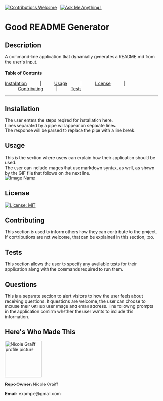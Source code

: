 
[![Contributions Welcome](https://img.shields.io/badge/Contributions-Welcome-green.svg)](https://github.com/keycole)&nbsp;&nbsp;&nbsp;[![Ask Me Anything !](https://img.shields.io/badge/Ask%20me-anything-1abc9c.svg)](mailto:example@gmail.com)

# Good README Generator

## Description
A command-line application that dynamially generates a README.md from the user's input.

#### Table of Contents

[Installation](#installation)&nbsp;&nbsp;&nbsp;&nbsp;&nbsp;&nbsp;&nbsp;&nbsp;&nbsp;&nbsp;&nbsp;|&nbsp;&nbsp;&nbsp;&nbsp;&nbsp;&nbsp;&nbsp;&nbsp;&nbsp;&nbsp;&nbsp;[Usage](#usage)&nbsp;&nbsp;&nbsp;&nbsp;&nbsp;&nbsp;&nbsp;&nbsp;&nbsp;&nbsp;&nbsp;|&nbsp;&nbsp;&nbsp;&nbsp;&nbsp;&nbsp;&nbsp;&nbsp;&nbsp;&nbsp;&nbsp;[License](#license)&nbsp;&nbsp;&nbsp;&nbsp;&nbsp;&nbsp;&nbsp;&nbsp;&nbsp;&nbsp;&nbsp;|&nbsp;&nbsp;&nbsp;&nbsp;&nbsp;&nbsp;&nbsp;&nbsp;&nbsp;&nbsp;&nbsp;[Contributing](#contributing)&nbsp;&nbsp;&nbsp;&nbsp;&nbsp;&nbsp;&nbsp;&nbsp;&nbsp;&nbsp;&nbsp;|&nbsp;&nbsp;&nbsp;&nbsp;&nbsp;&nbsp;&nbsp;&nbsp;&nbsp;&nbsp;&nbsp;[Tests](#tests)

---

## Installation
The user enters the steps reqired for installation here. <br> Lines separated by a pipe will appear on separate lines. <br> The response will be parsed to replace the pipe with a line break.


## Usage
 This is the section where users can explain how their application should be used. <br> The user can include images that use markdown syntax, as well, as shown by the GIF file that follows on the next line. <br> ![Image Name](assets/readmeImages/readmeGeneratorDemo.gif)


## License
[![License: MIT](https://img.shields.io/badge/License-MIT-yellow.svg)](https://opensource.org/licenses/MIT)


## Contributing
This section is used to inform others how they can contribute to the project. <br> If contributions are not welcome, that can be explained in this section, too.

## Tests
This section allows the user to specify any available tests for their application along with the commands required to run them.

## Questions
This is a separate section to alert visitors to how the user feels about receiving questions. If questions are welcome, the user can choose to include their GitHub user image and email address. The following prompts in the application confirm whether the user wants to include this information.

## Here's Who Made This
<div><img src='https://avatars1.githubusercontent.com/u/18411209?v=4' alt='Nicole Graiff profile picture' width='120'><div><p><b>Repo Owner:</b> Nicole Graiff</p></div><div><p><b>Email:</b> example@gmail.com</p></div></div>
